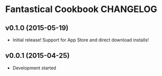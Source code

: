 Fantastical Cookbook CHANGELOG
==============================

v0.1.0 (2015-05-19)
-------------------
- Initial release! Support for App Store and direct download installs!

v0.0.1 (2015-04-25)
-------------------
- Development started
